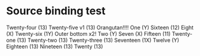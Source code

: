 # Source binding test

Twenty-four (13)
Twenty-five v1 (13)
Orangutan!!!!
One (Y)
Sixteen (12)
Eight (X)
Twenty-six (1Y)
Outer bottom x2!
Two (Y)
Seven (X)
Fifteen (11)
Twenty-one (13)
Twenty-two (13)
Twenty-three (13)
Seventeen (1X)
Twelve (Y)
Eighteen (13)
Nineteen (13)
Twenty (13)
